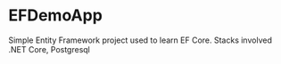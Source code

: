 # EFDemoApp
Simple Entity Framework project used to learn EF Core.
Stacks involved .NET Core, Postgresql
